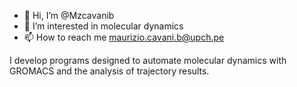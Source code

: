 - 👋 Hi, I’m @Mzcavanib
- 👀 I’m interested in molecular dynamics
- 📫 How to reach me maurizio.cavani.b@upch.pe

I develop programs designed to automate molecular dynamics with GROMACS and the analysis of trajectory results. 
